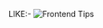 LIKE:-
![Frontend Tips](https://github.com/user-attachments/assets/3295046e-bdea-4bed-a11b-9253dfc1c5ed)

